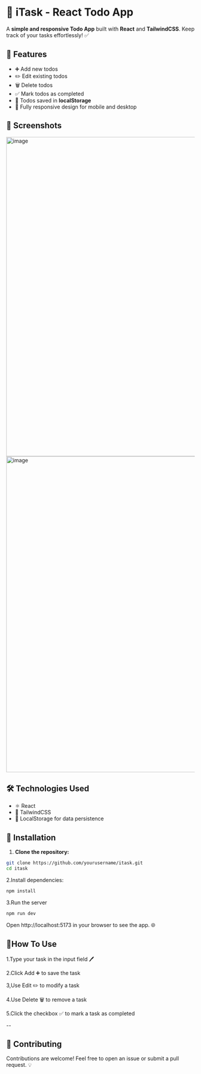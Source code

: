 # 📝 iTask - React Todo App

A **simple and responsive Todo App** built with **React** and **TailwindCSS**. Keep track of your tasks effortlessly! ✅

## 🌟 Features

- ➕ Add new todos  
- ✏️ Edit existing todos  
- 🗑️ Delete todos  
- ✅ Mark todos as completed  
- 💾 Todos saved in **localStorage**  
- 📱 Fully responsive design for mobile and desktop

## 📸 Screenshots
<img width="1889" height="852" alt="image" src="https://github.com/user-attachments/assets/b888d430-1301-4ee5-806d-f5430244b7d0" />
<img width="1883" height="843" alt="image" src="https://github.com/user-attachments/assets/bc3805dc-ab0a-4993-8cae-dc1da5bc2cc1" />

## 🛠️ Technologies Used

- ⚛️ React  
- 🎨 TailwindCSS  
- 💾 LocalStorage for data persistence


## 🚀 Installation
1. **Clone the repository:**

```bash
git clone https://github.com/yourusername/itask.git
cd itask
```
2.Install dependencies:
```bash
npm install
```
3.Run the server
```bash
npm run dev
```
Open http://localhost:5173 in your browser to see the app. 🌐




## 📝How To Use

1.Type your task in the input field 🖊️

2.Click Add ➕ to save the task

3,Use Edit ✏️ to modify a task

4.Use Delete 🗑️ to remove a task

5.Click the checkbox ✅ to mark a task as completed


--


## 🤝 Contributing


Contributions are welcome! Feel free to open an issue or submit a pull request. 💡


